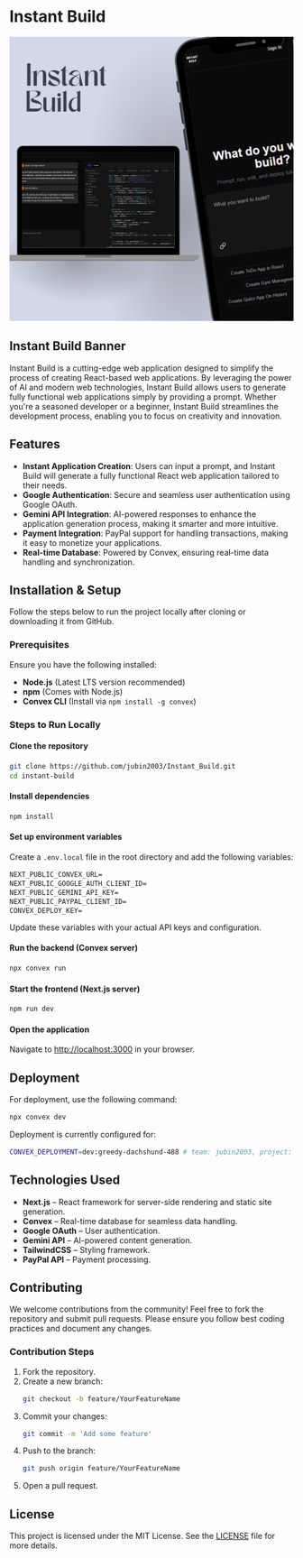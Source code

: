 # Instant Build

![Instant Build](/public/Instant_Build.png)

## Instant Build Banner

Instant Build is a cutting-edge web application designed to simplify the process of creating React-based web applications. By leveraging the power of AI and modern web technologies, Instant Build allows users to generate fully functional web applications simply by providing a prompt. Whether you're a seasoned developer or a beginner, Instant Build streamlines the development process, enabling you to focus on creativity and innovation.

## Features

- **Instant Application Creation**: Users can input a prompt, and Instant Build will generate a fully functional React web application tailored to their needs.
- **Google Authentication**: Secure and seamless user authentication using Google OAuth.
- **Gemini API Integration**: AI-powered responses to enhance the application generation process, making it smarter and more intuitive.
- **Payment Integration**: PayPal support for handling transactions, making it easy to monetize your applications.
- **Real-time Database**: Powered by Convex, ensuring real-time data handling and synchronization.

## Installation & Setup

Follow the steps below to run the project locally after cloning or downloading it from GitHub.

### Prerequisites
Ensure you have the following installed:

- **Node.js** (Latest LTS version recommended)
- **npm** (Comes with Node.js)
- **Convex CLI** (Install via `npm install -g convex`)

### Steps to Run Locally

#### Clone the repository

```bash
git clone https://github.com/jubin2003/Instant_Build.git
cd instant-build
```

#### Install dependencies

```bash
npm install
```

#### Set up environment variables

Create a `.env.local` file in the root directory and add the following variables:

```env
NEXT_PUBLIC_CONVEX_URL=
NEXT_PUBLIC_GOOGLE_AUTH_CLIENT_ID=
NEXT_PUBLIC_GEMINI_API_KEY=
NEXT_PUBLIC_PAYPAL_CLIENT_ID=
CONVEX_DEPLOY_KEY=
```

Update these variables with your actual API keys and configuration.

#### Run the backend (Convex server)

```bash
npx convex run
```

#### Start the frontend (Next.js server)

```bash
npm run dev
```

#### Open the application

Navigate to [http://localhost:3000](http://localhost:3000) in your browser.

## Deployment

For deployment, use the following command:

```bash
npx convex dev
```

Deployment is currently configured for:

```bash
CONVEX_DEPLOYMENT=dev:greedy-dachshund-488 # team: jubin2003, project: webease
```

## Technologies Used

- **Next.js** – React framework for server-side rendering and static site generation.
- **Convex** – Real-time database for seamless data handling.
- **Google OAuth** – User authentication.
- **Gemini API** – AI-powered content generation.
- **TailwindCSS** – Styling framework.
- **PayPal API** – Payment processing.

## Contributing

We welcome contributions from the community! Feel free to fork the repository and submit pull requests. Please ensure you follow best coding practices and document any changes.

### Contribution Steps

1. Fork the repository.
2. Create a new branch:
   ```bash
   git checkout -b feature/YourFeatureName
   ```
3. Commit your changes:
   ```bash
   git commit -m 'Add some feature'
   ```
4. Push to the branch:
   ```bash
   git push origin feature/YourFeatureName
   ```
5. Open a pull request.

## License

This project is licensed under the MIT License. See the [LICENSE](LICENSE) file for more details.
